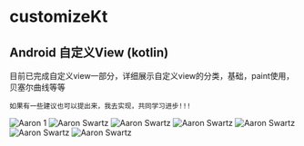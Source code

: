 # customizeKt
## Android  自定义View (kotlin)

目前已完成自定义view一部分，详细展示自定义view的分类，基础，paint使用，贝塞尔曲线等等

```!
如果有一些建议也可以提出来，我去实现，共同学习进步!!!
```

![Aaron 1](http://img.aiimg.com/uploads/userup/0909/2Z64022L38.jpg) 
![Aaron Swartz](https://github.com/tzt1994/imageLib/blob/master/NotificationTest/21590326061_.pic.jpg)
![Aaron Swartz](https://github.com/tzt1994/imageLib/blob/master/NotificationTest/31590326062_.pic.jpg)
![Aaron Swartz](https://github.com/tzt1994/imageLib/blob/master/NotificationTest/41590326063_.pic.jpg)
![Aaron Swartz](https://github.com/tzt1994/imageLib/blob/master/NotificationTest/51590326064_.pic.jpg)
![Aaron Swartz](https://github.com/tzt1994/imageLib/blob/master/NotificationTest/61590326065_.pic.jpg)
![Aaron Swartz](https://github.com/tzt1994/imageLib/blob/master/NotificationTest/71590326066_.pic.jpg)
